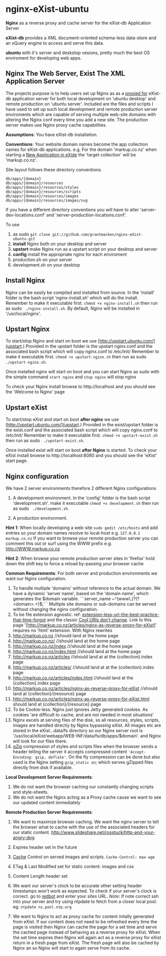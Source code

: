 nginx-eXist-ubuntu
==================

**Nginx** as a reverse proxy and cache server for the eXist-db Application Server

**eXist-db** provides a XML document-oriented schema-less data-store and an xQuery engine to access and serve this data.

**ubuntu** with it's server and deskstop vesions, pretty much the best OS enviroment for developing web apps.


Nginx The Web Server, Exist The XML Application Server
------------------------------------------------------

The projects purpose is to help users set up Nginx as as a [proxied for](http://exist-db.org/exist/apps/doc/production_web_proxying.xml)
eXist-db application server for both local development on 'ubuntu desktop' and remote production on 'ubuntu server'. Included are the files and scripts I have used to set up such local development and remote production server enviroments which are capable of serving multiple web-site domains with altering the Nginx conf every time you add a new site. The production server makes use Nginx proxy cache capabilities.

**Assumptions**:
 You have eXist-db installation.

**Conventions**:
 Your website domain names become the app collection names for eXist-db applications.
 e.g. For the domain 'markup.co.nz' when starting a
 [New Application in eXide](http://exist-db.org/exist/apps/doc/development-starter.xml)
 the 'target collection' will be 'markup.co.nz'.

Site layout follows these directory conventions.

    db/apps/{domain}
    db/apps/{domain}/resources
    db/apps/{domain}/resources/styles
    db/apps/{domain}/resources/scripts
    db/apps/{domain}/resources/images
    db/apps/{domain}/resources/images/svg

If you have a different directory conventions you will have to alter 'server-dev-locations.conf'
and  'server-production-locations.conf'.

To use

1. as sudo ```git clone git://github.com/grantmacken/nginx-eXist-ubuntu.git```
2. **install** Nginx both on your desktop and server
3. **upstart** make Nginx run as a upstart script on your desktop and server
4. **config** install the appropriate nginx for each enviroment
  1. production.sh on your server
  2. development.sh  on your desktop



Install Nginx
----------------

Nginx can be easily be compiled and installed from source.
In the 'install' folder is the bash script 'nginx-install.sh'
which will do the install. Remember to make it executable first.
```chmod +x nginx-install.sh``` then run as sudo ``` ./nginx-install.sh```.
By default, Nginx will be installed in '/usr/local/nginx'.

Upstart Nginx
-------------

To start/stop Nginx and start on boot we use [http://upstart.ubuntu.com/](upstart.)
Provided in the upstart folder is the upstart nginx.conf and the associated bash script
which will copy nginx.conf to /etc/init/
Remember to make it executable first.
```chmod +x upstart-nginx.sh``` then run as sudo ``` ./upstart-nginx.sh```.

Once installed nginx will start on boot and
you can start Nginx as sudo with the simple command
```start nginx``` and
```stop nginx``` will stop nginx

To check your Nginx install browse to http://localhost and you should see the 'Welcome to Nginx' page

Upstart eXist
-------------

To start/stop eXist and start on boot **after nginx** we use [http://upstart.ubuntu.com/](upstart.)
Provided in the exist/upstart folder is the exist.conf and the associated bash script
which will copy nginx.conf to /etc/init/
Remember to make it executable first.
```chmod +x upstart-exist.sh``` then run as sudo ``` ./upstart-exist.sh```.

Once installed exist will start on boot **after Nginx** is started.
To check your eXist install browse to http://localhost:8080 and you should see the 'eXist' start page.


Nginx configuration
-------------------

We have 2 server environments therefore 2 different Nginx configurations
1. A development environment.
In the 'config' folder is the bash script 'development.sh'. make it executable
```chmod +x development.sh``` then run as sudo ``` ./development.sh```.
    
2. A production environment.




 **Hint 1**:
 When locally developing a web-site ```sudo gedit /etc/hosts```
 and add entries so your domain names resolve to local-host e.g.
 ```127.0.0.1        markup.co.nz```
 If you want to browse your remote production server you can comment this out or
 surf using the WWW prefix e.g. http://WWW.markup.co.nz

  **Hint 2**:
When browse your remote production server sites in 'firefox' hold down the shift key to force a reload by-passing
your browser cache


**Common Requirements**:
 For both server and production environments we want our Nginx configuration.

1. To handle multiple 'domains' without reference to the actual domain. We have a dynamic 'server name', based on the
'domain name', which generates the $domain variable. ```server_name  ~^(www\.)?(?<domain>.+)$;``` Multiple site domains or sub-domains can be served without changing the nginx configuration.
2. To be file extension agnostic.  ref: [extension-less-url-the-best-practice-that-time-forgot](http://WWW.codingthewheel.com/archives/extension-less-url-the-best-practice-that-time-forgot/)
 and the  classic
[Cool URIs don't change](http://WWW.w3.org/Provider/Style/URI).
Link to this page  '[http://markup.co.nz/articles/nginx-as-reverse-proxy-for-eXist]' requires no 'html' extension.
With Nginx rewrites
  1. http://markup.co.nz    //should land at the home page
  2. http://markup.co.nz/   //should land at the  home page
  3. http://markup.co.nz/index ///should land at the  home page
  4. http://markup.co.nz/index.html  //should land at the home page
  5. http://markup.co.nz/articles //should land at  at the {collection}.index page
  6. http://markup.co.nz/articles/ //should land at  at the  {collection}.index page
  7. http://markup.co.nz/articles/index.html  //should land at the {collection}.index page
  8. http://markup.co.nz/articles/nginx-as-reverse-proxy-for-eXist  //should land at {collection}/{resource} page
  9. http://markup.co.nz/articles/nginx-as-reverse-proxy-for-eXist.html should land at {collection}/{resource} page
3. To be Cookie-less. Nginx just ignores Jetty generated cookies. As cookies 'are difficult to cache, and are not needed in most situations'
4.  Nginx excels at serving files of the disk, so all resources, styles, scripts, images are handled directly by Nginx bypassing eXist. All images etc are stored in the eXist...data/fs directory so our Nginx server root is '/usr/local/eXist/webapp/WEB-INF/data/fs/db/apps/$domain'.
and Nginx will look for our files there.
5. [gZip](https://en.wikipedia.org/wiki/Gzip) compression of styles and scripts files when the browser sends a header
telling the server it accepts compressed content ``'Accept-Encoding: gzip, deflate'``.  On the fly compression can be
done but also used is  the Nginx setting ``gzip_static on``; which serves gZipped files directly from disk if available.


**Local Development Server Requirements**:

1. We do not want the browser caching our constantly changing scripts and style-sheets.
2. We do not want the Nginx acting as a Proxy cache cause we want to see our updated content immediately

**Remote Production Server Requirements**:

1. We want to maximize browser caching. We want the nginx server to tell the browser what to cache with the use of the associated headers for our static content. http://www.slideshare.net/rosstuck/http-and-your-angry-dog
  1. Expires header set in the future
  2. [Cache]( http://www.mnot.net/cache_docs/ ) Control on served images and scripts. ```Cache-Control: max-age```
  3. ETag & Last Modified set for static content: images and css
  4. Content Length header set
  5. We want our server's clock to be accurate other setting header timestamps won't work as expected.
  To check if your server's clock is correct. go to [redbot](http://redbot.org/?uri=http%3A%2F%2Fwww.markup.co.nz) and enter your sites URL.
  *Note*:  If note correct ssh into your server and try using ntpdate to fetch from a closer local pool. eg.
  ```ntpdate nz.pool.ntp.org```

2. We want to Nginx to act as proxy cache for content initally generated from eXist. If our content does not need to be refreshed every time the page is visited then Nginx can cache the page for a set time and serve the cached page instead of behaving as a reverse proxy for eXist. When the set time expires then Nginx will again act as a reverse proxy for eXist return in a fresh page from eXist. The fresh page will also be cached by Nginx an so Nginx will start to again serve from its cache.

